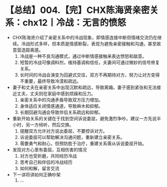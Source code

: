 # 【总结】004.【完】CHX陈海贤亲密关系：chx12丨冷战：无言的愤怒

-   CHX陈海贤介绍了亲密关系中的冷战现象，即情感连接中断但情绪交流仍在继续。冷战形式多样，但本质是情感断裂，表现为避免亲密接触和沟通，甚至故意营造距离感。
    1.  冷战是一种不良沟通模式，通过中断情感接触来表达愤怒和敌意。
    2.  短暂的冷战可像调料剂，维持基调和信任，夫妻间可通过微妙的信号修复关系。
    3.  长时间的冷战会演变为回避式交往，双方不再期待对方，努力让对方变得不重要，最终导致冷漠和疏远。
-   妻子和丈夫在亲密关系中出现沉默和疏远，导致离婚。妻子感到紧张和无法接近丈夫，丈夫则在家庭中感到烦躁和压力。
    1.  亲密关系中的沟通矛盾导致双方压力增加。
    2.  身体适应关闭情感通道，导致麻木和抑郁。
    3.  长期回避沟通会导致伴侣关系疏远和抑郁。
-   重新开始关系的关键在于找到空间诉说委屈，避免激烈争吵。建议一方先说半小时，另一方倾听，然后交换。
    1.  提醒双方允许对方说出委屈，不要控诉对方。
    2.  诉说委屈可以帮助解决沟通问题，重新建立亲密关系。
    3.  需要勇气和耐心，但预防胜于治疗，重建关系需从诉说委屈开始。
-   发现对方心里有委屈，互相伤害的情况
    1.  对方也受折磨，共同经历冷战
    2.  思考自己和伴侣的冷战经历
    3.  如何和解，留言交流
-   下一讲将讲如何正确吵架
    1.  ...